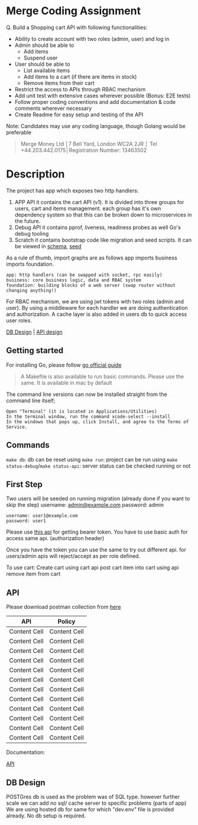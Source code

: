 # Merge Coding Assignment
Q. Build a Shopping cart API with following functionalities:
- Ability to create account with two roles (admin, user) and log in
- Admin should be able to
    - Add items
    - Suspend user
- User should be able to
    - List available items
    - Add items to a cart (if there are items in stock)
    - Remove items from their cart
- Restrict the access to APIs through RBAC mechanism
- Add unit test with extensive cases wherever possible (Bonus: E2E tests)
- Follow proper coding conventions and add documentation & code comments wherever necessary
- Create Readme for easy setup and testing of the API

Note: Candidates may use any coding language, though Golang would be preferable

> Merge Money Ltd │7 Bell Yard, London WC2A 2JR │ Tel +44.203.442.0175│Registration Number: 13463502
# Description

The project has app which exposes two http handlers:
1. APP API
    it contains the cart API (v1). It is divided into three groups for users, cart and items management. each group has it's own dependency system so that this can be broken down to microservices in the future.
2. Debug API
    it contains pprof, liveness, readiness probes as well Go's debug tooling
3. Scratch
    it contains bootstrap code like migration and seed scripts. It can be viewed in [schema](), [seed]()

As a rule of thumb, import graphs are as follows app imports business imports foundation.

    app: http handlers (can be swapped with socket, rpc easily)
    business: core business logic, data and RBAC system
    foundation: building blocks of a web server (swap router without changing anything!)


For RBAC mechanism, we are using jwt tokens with two roles (admin and user). By using a middleware for each handler we are doing authentication and authorization.
A cache layer is also added in users db to quick access user roles.

[DB Design](https://github.com/erdahuja/mergedup/blob/main/docs/db/dbb_design.pdf) | [API design](https://github.com/erdahuja/mergedup/docs/api/mergedup.md)

## Getting started
For installing Go, please follow
[go official guide](https://go.dev/doc/install)

> A Makefile is also available to run basic commands. Please use the same. It is available in mac by default

The command line versions can now be installed straight from the command line itself;

    Open "Terminal" (it is located in Applications/Utilities)
    In the terminal window, run the command xcode-select --install
    In the windows that pops up, click Install, and agree to the Terms of Service.

## Commands
`make db`: db can be reset using 
`make run`: project can be run using 
`make status-debug`/`make status-api`: server status can be checked running or not

## First Step
Two users will be seeded on running migration (already done if you want to skip the step)
    username: admin@example.com
    password: admin

    username: user1@example.com
    password: user1

Please use [this api]() for getting bearer token. You have to use basic auth for access same api. (authorization header)

Once you have the token you can use the same to try out different api. for users/admin apis will reject/accept as per role defined.

To use cart:
Create cart using cart api
post cart item into cart using api
remove item from cart

## API

Please download postman collection from [here](https://elements.getpostman.com/redirect?entityId=26793134-37605187-5b1a-4cdf-86b7-c82e7878094c&entityType=collection)

| API  | Policy |
| ------------- | ------------- |
| Content Cell  | Content Cell  |
| Content Cell  | Content Cell  |
| Content Cell  | Content Cell  |
| Content Cell  | Content Cell  |
| Content Cell  | Content Cell  |
| Content Cell  | Content Cell  |
| Content Cell  | Content Cell  |
| Content Cell  | Content Cell  |
| Content Cell  | Content Cell  |
| Content Cell  | Content Cell  |
| Content Cell  | Content Cell  |
| Content Cell  | Content Cell  |

Documentation:

[API](https://github.com/erdahuja/mergedup/docs/api/mergedup.md)

## DB Design
POSTGres db is used as the problem was of SQL type. however further scale we can add no sql/ cache server to specific problems (parts of app)
We are using hosted db for same for which "dev.env" file is provided already.
No db setup is required.